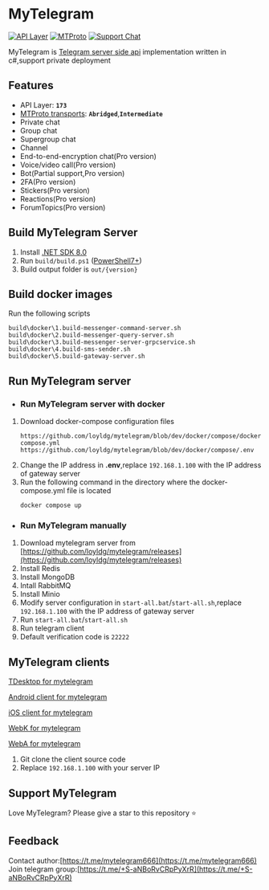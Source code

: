 # MyTelegram

[![API Layer](https://img.shields.io/badge/API_Layer-173-blueviolet)](https://corefork.telegram.org/methods)
[![MTProto](https://img.shields.io/badge/MTProto_Protocol-2.0-green)](https://corefork.telegram.org/mtproto/)
[![Support Chat](https://img.shields.io/badge/Chat_with_us-on_Telegram-0088cc)](https://t.me/+S-aNBoRvCRpPyXrR)

MyTelegram is [Telegram server side api](https://core.telegram.org/api) implementation written in c#,support private deployment

## Features

- API Layer: **`173`**
- [MTProto transports](https://corefork.telegram.org/mtproto/mtproto-transports): **`Abridged`**,**`Intermediate`**
- Private chat
- Group chat
- Supergroup chat
- Channel
- End-to-end-encryption chat(Pro version)
- Voice/video call(Pro version)
- Bot(Partial support,Pro version)
- 2FA(Pro version)
- Stickers(Pro version)
- Reactions(Pro version)
- ForumTopics(Pro version)

## Build MyTelegram Server

1. Install [.NET SDK 8.0](https://dotnet.microsoft.com/en-us/download/dotnet/8.0)
2. Run `build/build.ps1` ([PowerShell7+](https://github.com/PowerShell/PowerShell))
3. Build output folder is `out/{version}`

## Build docker images

Run the following scripts

```
build\docker\1.build-messenger-command-server.sh
build\docker\2.build-messenger-query-server.sh
build\docker\3.build-messenger-server-grpcservice.sh
build\docker\4.build-sms-sender.sh
build\docker\5.build-gateway-server.sh
```

## Run MyTelegram server

- ### Run MyTelegram server with docker

1. Download docker-compose configuration files
   ```
   https://github.com/loyldg/mytelegram/blob/dev/docker/compose/docker-compose.yml
   https://github.com/loyldg/mytelegram/blob/dev/docker/compose/.env
   ```
2. Change the IP address in **.env**,replace `192.168.1.100` with the IP address of gateway server
3. Run the following command in the directory where the docker-compose.yml file is located
   ```
   docker compose up
   ```

- ### Run MyTelegram manually

1. Download mytelegram server from [https://github.com/loyldg/mytelegram/releases](https://github.com/loyldg/mytelegram/releases)
2. Install Redis
3. Install MongoDB
4. Intall RabbitMQ
5. Install Minio
6. Modify server configuration in `start-all.bat`/`start-all.sh`,replace `192.168.1.100` with the IP address of gateway server
7. Run `start-all.bat`/`start-all.sh`
8. Run telegram client 
4. Default verification code is `22222`

## MyTelegram clients
[TDesktop for mytelegram](https://github.com/loyldg/mytelegram-tdesktop)

[Android client for mytelegram](https://github.com/loyldg/mytelegram-android)

[iOS client for mytelegram](https://github.com/loyldg/mytelegram-iOS)

[WebK for mytelegram](https://github.com/loyldg/mytelegram-webk)

[WebA for mytelegram](https://github.com/loyldg/mytelegram-weba)

1. Git clone the client source code
2. Replace `192.168.1.100` with your server IP

## Support MyTelegram

Love MyTelegram? Please give a star to this repository ⭐

## Feedback

Contact author:[https://t.me/mytelegram666](https://t.me/mytelegram666)  
Join telegram group:[https://t.me/+S-aNBoRvCRpPyXrR](https://t.me/+S-aNBoRvCRpPyXrR)
